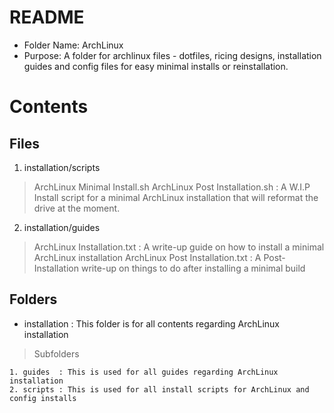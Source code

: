 #	README
+ Folder Name: ArchLinux
+ Purpose: A folder for archlinux files - dotfiles, ricing designs, installation guides and config files for easy minimal installs or reinstallation.

# Contents
## Files
1. installation/scripts
> ArchLinux Minimal Install.sh
> ArchLinux Post Installation.sh  : A W.I.P Install script for a minimal ArchLinux installation that will reformat the drive at the moment.
2. installation/guides
> ArchLinux Installation.txt      : A write-up guide on how to install a minimal ArchLinux installation
> ArchLinux Post Installation.txt : A Post-Installation write-up on things to do after installing a minimal build

## Folders
+ installation : This folder is for all contents regarding ArchLinux installation
> Subfolders
```
1. guides  : This is used for all guides regarding ArchLinux installation
2. scripts : This is used for all install scripts for ArchLinux and config installs
```



